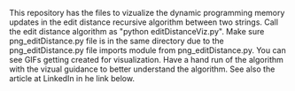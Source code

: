 This repository has the files to vizualize the dynamic programming memory updates in the edit distance recursive algorithm between two strings. Call the edit distance algorithm as "python editDistanceViz.py". Make sure png_editDistance.py file is in the same directory 
due to the png_editDistance.py file imports module from png_editDistance.py. You can see GIFs getting created for visualization. Have a hand run of the algorithm with the vizual guidance to better understand the algorithm. See also the article at LinkedIn in he
link below.

